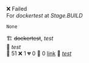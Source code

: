 ❌ Failed  
For _dockertest_ at _Stage.BUILD_ 

```
None
```
🏗️   ~~dockertest~~, *test*  
🧪  *test*  
🧪 51 ❌ 1 💔 0 🙈 0 [link](http://localhost/tests) 
🚀  *[test](https://some.location.com)*  
